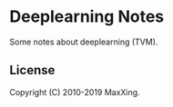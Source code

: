 # Deeplearning Notes

Some notes about deeplearning (TVM).

## License

Copyright (C) 2010-2019 MaxXing.
